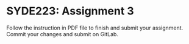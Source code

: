 # SYDE223: Assignment 3
Follow the instruction in PDF file to finish and submit your
assignment.
Commit your changes and submit on GitLab.
